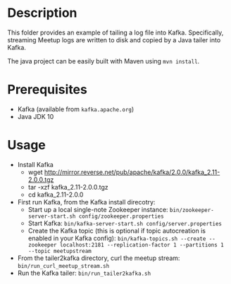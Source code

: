 # Description

This folder provides an example of tailing a log file into Kafka. Specifically, streaming Meetup logs are written to disk and copied by a Java tailer into Kafka.

The java project can be easily built with Maven using `mvn install`.

# Prerequisites

- Kafka (available from `kafka.apache.org`)
- Java JDK 10

# Usage
- Install Kafka
	- wget http://mirror.reverse.net/pub/apache/kafka/2.0.0/kafka_2.11-2.0.0.tgz 
	- tar -xzf kafka_2.11-2.0.0.tgz
	- cd kafka_2.11-2.0.0
- First run Kafka, from the Kafka install direcotry:
	- Start up a local single-note Zookeeper instance: `bin/zookeeper-server-start.sh config/zookeeper.properties`
	- Start Kafka: `bin/kafka-server-start.sh config/server.properties`
	- Create the Kafka topic (this is optional if topic autocreation is enabled in your Kafka config): `bin/kafka-topics.sh --create --zookeeper localhost:2181 --replication-factor 1 --partitions 1 --topic meetupstream` 
- From the tailer2kafka directory, curl the meetup stream: `bin/run_curl_meetup_stream.sh`
- Run the Kafka tailer: `bin/run_tailer2kafka.sh`
